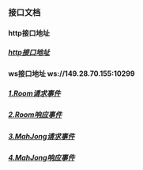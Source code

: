 ### 接口文档

#### http接口地址
##### <a href="http://149.28.70.155/api/swagger-ui.html">http接口地址</a>

#### ws接口地址 ws://149.28.70.155:10299
##### <a href="docs/1.Room请求事件.md">1.Room请求事件</a>
##### <a href="docs/2.Room响应事件.md">2.Room响应事件</a>
##### <a href="docs/3.MahJong请求事件.md">3.MahJong请求事件</a>
##### <a href="docs/4.MahJong响应事件.md">4.MahJong响应事件</a>
